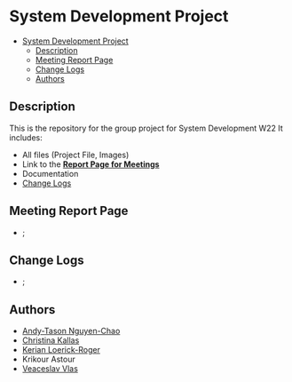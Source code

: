 # System Development Project

- [System Development Project](#system-development-project)
  - [Description](#description)
  - [Meeting Report Page](#meeting-report-page)
  - [Change Logs](#change-logs)
  - [Authors](#authors)

## Description

This is the repository for the group project for System Development W22
It includes:

- All files (Project File, Images)
- Link to the [**Report Page for Meetings**](#meeting-report-page)
- Documentation
- [Change Logs](#change-logs)

## Meeting Report Page

- ;

## Change Logs

- ;

## Authors

- [Andy-Tason Nguyen-Chao](https://github.com/DHay10)
- [Christina Kallas](https://github.com/ChristinaKs)
- [Kerian Loerick-Roger](https://github.com/kerian15)
- Krikour Astour
- [Veaceslav Vlas](https://github.com/vlasslavic)